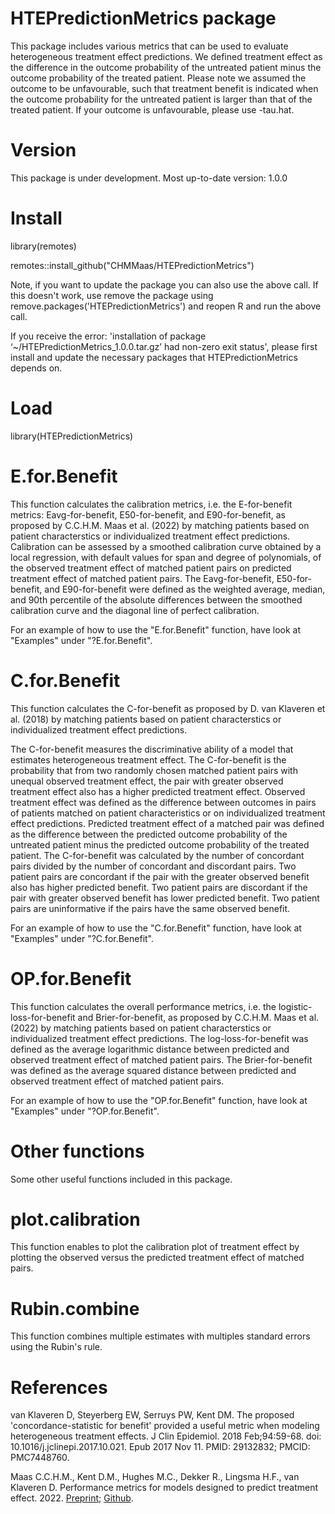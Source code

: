 # HTEPredictionMetrics package
This package includes various metrics that can be used to evaluate heterogeneous treatment effect predictions. We defined treatment effect as the difference in the outcome probability of the untreated patient minus the outcome probability of the treated patient. Please note we assumed the outcome to be unfavourable, such that treatment benefit is indicated when the outcome probability for the untreated patient is larger than that of the treated patient. If your outcome is unfavourable, please use -tau.hat.

# Version

This package is under development.
Most up-to-date version: 1.0.0

# Install 

library(remotes)

remotes::install_github("CHMMaas/HTEPredictionMetrics")

Note, if you want to update the package you can also use the above call. If this doesn't work, use remove the package using remove.packages('HTEPredictionMetrics') and reopen R and run the above call.

If you receive the error: 'installation of package ‘~/HTEPredictionMetrics_1.0.0.tar.gz’ had non-zero exit status', please first install and update the necessary packages that HTEPredictionMetrics depends on.

# Load

library(HTEPredictionMetrics)

# E.for.Benefit
This function calculates the calibration metrics, i.e. the E-for-benefit metrics: Eavg-for-benefit, E50-for-benefit, and E90-for-benefit, as proposed by C.C.H.M. Maas et al. (2022) by matching patients based on patient characterstics or individualized treatment effect predictions. 
Calibration can be assessed by a smoothed calibration curve obtained by a local regression, with default values for span and degree of polynomials, of the observed treatment effect of matched patient pairs on predicted treatment effect of matched patient pairs.
The Eavg-for-benefit, E50-for-benefit, and E90-for-benefit were defined as the weighted average, median, and 90th percentile of the absolute differences between the smoothed calibration curve and the diagonal line of perfect calibration.

For an example of how to use the "E.for.Benefit" function, have look at "Examples" under "?E.for.Benefit".

# C.for.Benefit
This function calculates the C-for-benefit as proposed by D. van Klaveren et al. (2018) by matching patients based on patient characterstics or individualized treatment effect predictions.

The C-for-benefit measures the discriminative ability of a model that estimates heterogeneous treatment effect. 
The C-for-benefit is the probability that from two randomly chosen matched patient pairs with unequal observed treatment effect, the pair with greater observed treatment effect also has a higher predicted treatment effect. 
Observed treatment effect was defined as the difference between outcomes in pairs of patients matched on patient characteristics or on individualized treatment effect predictions. 
Predicted treatment effect of a matched pair was defined as the difference between the predicted outcome probability of the untreated patient minus the predicted outcome probability of the treated patient.
The C-for-benefit was calculated by the number of concordant pairs divided by the number of concordant and discordant pairs. 
Two patient pairs are concordant if the pair with the greater observed benefit also has higher predicted benefit. 
Two patient pairs are discordant if the pair with greater observed benefit has lower predicted benefit. Two patient pairs are uninformative if the pairs have the same observed benefit.

For an example of how to use the "C.for.Benefit" function, have look at "Examples" under "?C.for.Benefit".

# OP.for.Benefit
This function calculates the overall performance metrics, i.e. the logistic-loss-for-benefit and Brier-for-benefit, as proposed by C.C.H.M. Maas et al. (2022) by matching patients based on patient characterstics or individualized treatment effect predictions.
The log-loss-for-benefit was defined as the average logarithmic distance between predicted and observed treatment effect of matched patient pairs. 
The Brier-for-benefit was defined as the average squared distance between predicted and observed treatment effect of matched patient pairs.

For an example of how to use the "OP.for.Benefit" function, have look at "Examples" under "?OP.for.Benefit".

# Other functions
Some other useful functions included in this package.

# plot.calibration
This function enables to plot the calibration plot of treatment effect by plotting the observed versus the predicted treatment effect of matched pairs.

# Rubin.combine
This function combines multiple estimates with multiples standard errors using the Rubin's rule.

# References

van Klaveren D, Steyerberg EW, Serruys PW, Kent DM. The proposed 'concordance-statistic for benefit' provided a useful metric when modeling heterogeneous treatment effects. J Clin Epidemiol. 2018 Feb;94:59-68. doi: 10.1016/j.jclinepi.2017.10.021. Epub 2017 Nov 11. PMID: 29132832; PMCID: PMC7448760.

Maas C.C.H.M., Kent D.M., Hughes M.C., Dekker R., Lingsma H.F., van Klaveren D. Performance metrics for models designed to predict treatment effect. 2022. <a href="https://www.medrxiv.org/content/10.1101/2022.06.14.22276387v3">Preprint</a>; <a href="https://github.com/CHMMaas/PaperPredictionMetrics">Github</a>.
